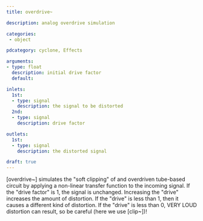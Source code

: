 ```yaml
---
title: overdrive~

description: analog overdrive simulation

categories:
 - object

pdcategory: cyclone, Effects

arguments:
- type: float
  description: initial drive factor
  default:

inlets:
  1st:
  - type: signal
    description: the signal to be distorted
  2nd:
  - type: signal
    description: drive factor

outlets:
  1st:
  - type: signal
    description: the distorted signal

draft: true
---
```


[overdrive~] simulates the "soft clipping" of and overdriven tube-based circuit by applying a non-linear transfer function to the incoming signal.
If the "drive factor" is 1, the signal is unchanged. Increasing the "drive" increases the amount of distortion. If the "drive" is less than 1, then it causes a different kind of distortion. If the "drive" is less than 0, VERY LOUD distortion can result, so be careful (here we use [clip~])!
